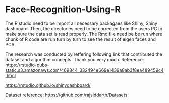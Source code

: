 # Face-Recognition-Using-R

The R studio need to be import all necessary packagaes like Shiny, Shiny dashboard.
Then, the directories need to be corrected from the users PC to make sure the data set is read properly. 
The Rmd file need be be run where chunk of R code are run turn by turn to see the result of eigen faces and PCA. 

The research was conducted by reffering following link that contributed the dataset and algorithm concepts. 
Thank you very much. 
Reference:
https://rstudio-pubs-static.s3.amazonaws.com/469844_332494e669e1439a8ab3f8ea489459c4.html

https://rstudio.github.io/shinydashboard/

Dataset reference:
https://github.com/rajsiddarth/Datasets
